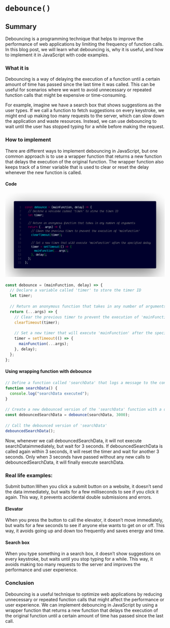 # `debounce()`

## Summary

Debouncing is a programming technique that helps to improve the performance of web applications by limiting the frequency of function calls. In this blog post, we will learn what debouncing is, why it is useful, and how to implement it in JavaScript with code examples.

### What it is

Debouncing is a way of delaying the execution of a function until a certain amount of time has passed since the last time it was called. This can be useful for scenarios where we want to avoid unnecessary or repeated function calls that might be expensive or time-consuming.

For example, imagine we have a search box that shows suggestions as the user types. If we call a function to fetch suggestions on every keystroke, we might end up making too many requests to the server, which can slow down the application and waste resources. Instead, we can use debouncing to wait until the user has stopped typing for a while before making the request.

### How to implement

There are different ways to implement debouncing in JavaScript, but one common approach is to use a wrapper function that returns a new function that delays the execution of the original function. The wrapper function also keeps track of a timer variable that is used to clear or reset the delay whenever the new function is called.

#### Code

![A screenshot of the titular code snippet](../snapshots/debounce.png)

```js
const debounce = (mainFunction, delay) => {
  // Declare a variable called 'timer' to store the timer ID
  let timer;

  // Return an anonymous function that takes in any number of arguments
  return (...args) => {
    // Clear the previous timer to prevent the execution of 'mainFunction'
    clearTimeout(timer);

    // Set a new timer that will execute 'mainFunction' after the specified delay
    timer = setTimeout(() => {
      mainFunction(...args);
    }, delay);
  };
};
```

#### Using wrapping function with debounce

```js
// Define a function called 'searchData' that logs a message to the console
function searchData() {
  console.log("searchData executed");
}

// Create a new debounced version of the 'searchData' function with a delay of 3000 milliseconds (3 seconds)
const debouncedSearchData = debounce(searchData, 3000);

// Call the debounced version of 'searchData'
debouncedSearchData();
```

Now, whenever we call debouncedSearchData, it will not execute searchDataimmediately, but wait for 3 seconds. If debouncedSearchData is called again within 3 seconds, it will reset the timer and wait for another 3 seconds. Only when 3 seconds have passed without any new calls to debouncedSearchData, it will finally execute searchData.

### Real life examples:

Submit button:When you click a submit button on a website, it doesn’t send the data immediately, but waits for a few milliseconds to see if you click it again. This way, it prevents accidental double submissions and errors.

#### Elevator

When you press the button to call the elevator, it doesn’t move immediately, but waits for a few seconds to see if anyone else wants to get on or off. This way, it avoids going up and down too frequently and saves energy and time.

#### Search box

When you type something in a search box, it doesn’t show suggestions on every keystroke, but waits until you stop typing for a while. This way, it avoids making too many requests to the server and improves the performance and user experience.

### Conclusion

Debouncing is a useful technique to optimize web applications by reducing unnecessary or repeated function calls that might affect the performance or user experience. We can implement debouncing in JavaScript by using a wrapper function that returns a new function that delays the execution of the original function until a certain amount of time has passed since the last call.
